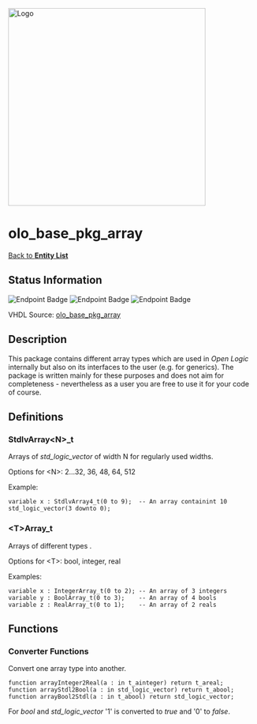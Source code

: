 <img src="../Logo.png" alt="Logo" width="400">

# olo_base_pkg_array

[Back to **Entity List**](../EntityList.md)

## Status Information

![Endpoint Badge](https://img.shields.io/endpoint?url=https://storage.googleapis.com/open-logic-badges/coverage/olo_base_pkg_array.json?cacheSeconds=0) ![Endpoint Badge](https://img.shields.io/endpoint?url=https://storage.googleapis.com/open-logic-badges/branches/olo_base_pkg_array.json?cacheSeconds=0) ![Endpoint Badge](https://img.shields.io/endpoint?url=https://storage.googleapis.com/open-logic-badges/issues/olo_base_pkg_array.json?cacheSeconds=0)

VHDL Source: [olo_base_pkg_array](../../src/base/vhdl/olo_base_pkg_array.vhd)

## Description

This package contains different array types which are used in *Open Logic* internally but also on its interfaces to the user (e.g. for generics). The package is written mainly for these purposes and does not aim for completeness - nevertheless as a user you are free to use it for your code of course.

## Definitions

### StdlvArray\<N\>_t

Arrays of *std_logic_vector* of width N for regularly used widths.

Options for \<N\>: 2...32, 36, 48, 64, 512

Example:

```
variable x : StdlvArray4_t(0 to 9);  -- An array containint 10 std_logic_vector(3 downto 0);
```

### \<T\>Array_t

Arrays of different types .

Options for \<T\>: bool, integer, real

Examples:

```
variable x : IntegerArray_t(0 to 2); -- An array of 3 integers
variable y : BoolArray_t(0 to 3);    -- An array of 4 bools
variable z : RealArray_t(0 to 1);    -- An array of 2 reals
```



## Functions

### Converter Functions

Convert one array type into another.

```
function arrayInteger2Real(a : in t_ainteger) return t_areal;
function arrayStdl2Bool(a : in std_logic_vector) return t_abool;
function arrayBool2Stdl(a : in t_abool) return std_logic_vector;
```

For *bool* and *std_logic_vector* '1' is converted to *true* and '0' to *false*.



